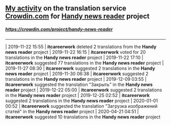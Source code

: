 ## [My activity](https://crowdin.com/profile/itcareerwork/activity "My profile") on the translation service [Crowdin.com](https://crowdin.com "crowdin.com") for [Handy news reader](https://crowdin.com/project/handy-news-reader "Handy news reader Crowdin") project
##### <https://crowdin.com/project/handy-news-reader>
***
| 2019-11-22 15:55 | **itcareerwork** deleted 2 translations from the **Handy news reader** project
| 2019-11-22 16:15 | **itcareerwork** voted for 20 translations in the **Handy news reader** project
| 2019-11-22 17:10 | **itcareerwork** suggested 77 translations in the **Handy news reader** project
| 2019-11-27 08:30 | **itcareerwork** suggested 2 translations in the **Handy news reader** project
| 2019-11-30 06:38 | **itcareerwork** suggested 2 translations in the **Handy news reader** project
| 2019-12-09 03:55 | **itcareerwork** suggested the translation "Закрыть" in the **Handy news reader** project
| 2019-12-22 05:00 | **itcareerwork** suggested 2 translations in the **Handy news reader** project
| 2019-12-25 02:52 | **itcareerwork** suggested 2 translations in the **Handy news reader** project
| 2020-01-01 00:52 | **itcareerwork** suggested the translation "Загрузка изображений статей" in the **Handy news reader** project
| 2020-04-21 04:51 | **itcareerwork** suggested 10 translations in the **Handy news reader** project

